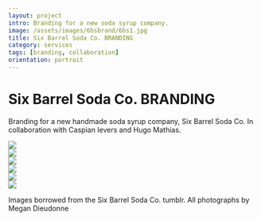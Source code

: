 ```yaml
---
layout: project
intro: Branding for a new soda syrup company.
image: /assets/images/6bsbrand/6bs1.jpg
title: Six Barrel Soda Co. BRANDING
category: services
tags: [branding, collaboration]
orientation: portrait
---
```


# Six Barrel Soda Co. BRANDING

Branding for a new handmade soda syrup company, Six Barrel Soda Co. 
In collaboration with Caspian Ievers and Hugo Mathias. 

<div class="image">
	<img src="/assets/images/6bsbrand/6bs1.jpg" />
</div>
<div class="image">
	<img src="/assets/images/6bsbrand/6bs2.jpg" />
</div>
<div class="image">
	<img src="/assets/images/6bsbrand/6bs3.jpg" />
</div>
<div class="image">
	<img src="/assets/images/6bsbrand/6bs4.jpg" />
</div>
<div class="image">
	<img src="/assets/images/6bsbrand/6bs5.jpg" />
</div>
<div class="image">
	<img src="/assets/images/6bsbrand/6bs6.jpg" />
</div>

Images borrowed from the Six Barrel Soda Co. tumblr. 
All photographs by Megan Dieudonne
